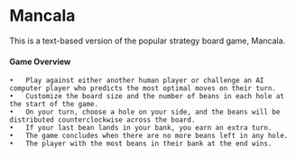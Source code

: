 # Mancala

This is a text-based version of the popular strategy board game, Mancala. 

#### Game Overview

	•	Play against either another human player or challenge an AI computer player who predicts the most optimal moves on their turn. 
	•	Customize the board size and the number of beans in each hole at the start of the game.
	•	On your turn, choose a hole on your side, and the beans will be distributed counterclockwise across the board.
	•	If your last bean lands in your bank, you earn an extra turn.
	•	The game concludes when there are no more beans left in any hole. 
	•	The player with the most beans in their bank at the end wins. 



